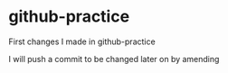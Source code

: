 # github-practice

First changes I made in github-practice

I will push a commit to be changed later on by amending
